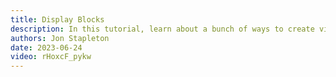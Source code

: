 ```yaml
---
title: Display Blocks
description: In this tutorial, learn about a bunch of ways to create visual output using the Micro:Bit's display.
authors: Jon Stapleton
date: 2023-06-24
video: rHoxcF_pykw
---
```


